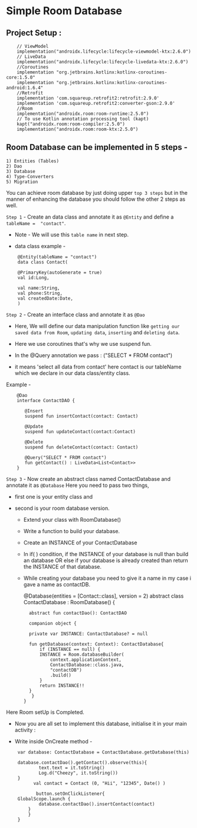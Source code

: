 # Simple Room Database

## Project Setup :

	    // ViewModel
	    implementation("androidx.lifecycle:lifecycle-viewmodel-ktx:2.6.0")
	    // LiveData
	    implementation("androidx.lifecycle:lifecycle-livedata-ktx:2.6.0")
	    //Coroutines
	    implementation "org.jetbrains.kotlinx:kotlinx-coroutines-core:1.5.0"
	    implementation "org.jetbrains.kotlinx:kotlinx-coroutines-android:1.6.4"
	    //Retrofit
	    implementation 'com.squareup.retrofit2:retrofit:2.9.0'
	    implementation 'com.squareup.retrofit2:converter-gson:2.9.0'
	    //Room
	    implementation("androidx.room:room-runtime:2.5.0")
	    // To use Kotlin annotation processing tool (kapt)
	    kapt("androidx.room:room-compiler:2.5.0")
	    implementation("androidx.room:room-ktx:2.5.0")

## Room Database can be implemented in 5 steps -

	1) Entities (Tables)
	2) Dao
	3) Database
	4) Type-Converters
	5) Migration

You can achieve room database by just doing upper `top 3 steps` but in the manner of enhancing the database you should follow the other 2 steps as well.


`Step 1` - Create an data class and annotate it as `@Entity` and define a `tableName =  "contact"`. 

 - Note - We will use this `table name` in next step.
 - data class example -
    
	    @Entity(tableName = "contact")
	    data class Contact(    

		@PrimaryKey(autoGenerate = true)  
		val id:Long,    

		val name:String,    
		val phone:String,    
		val createdDate:Date,   
	    )


`Step 2` - Create an interface class and annotate it as `@Dao`

 - Here, We will define our data manipulation function like `getting our saved data from Room`, `updating data`, `inserting` and `deleting data`.
 - Here we use coroutines that's why we use suspend fun.
 
 - In the @Query annotation we pass : ("SELECT * FROM contact")
 - it means 'select all data from contact' here contact is our tableName which we declare in our data class/entity class.

Example -

	    @Dao
	    interface ContactDAO {

	       @Insert
	       suspend fun insertContact(contact: Contact)

	       @Update
	       suspend fun updateContact(contact:Contact) 

	       @Delete
	       suspend fun deleteContact(contact: Contact) 

	       @Query("SELECT * FROM contact")
	       fun getContact() : LiveData<List<Contact>>
	    }

`Step 3` - Now create an abstract class named ContactDatabase and annotate it as `@Database` Here you need to pass two things,
 - first one is your entity class and 
 - second is your room database version.

	- Extend your class with RoomDatabase()
	- Write a function to build your database.
	- Create an INSTANCE of your ContactDatabase
	- In if( ) condition, if the INSTANCE of your database is null than build an database OR else if your database is already created than return the INSTANCE of that database.
	- While creating your database you need to give it a name in my case i gave a name as contactDB.
	
	
		@Database(entities = [Contact::class], version = 2)
		abstract class ContactDatabase : RoomDatabase() {

		    abstract fun contactDao(): ContactDAO

		    companion object {

		    private var INSTANCE: ContactDatabase? = null

		    fun getDatabase(context: Context): ContactDatabase{
			    if (INSTANCE == null) {
				INSTANCE = Room.databaseBuilder(
				    context.applicationContext,
				    ContactDatabase::class.java,
				    "contactDB")
				    .build()
			    }
			    return INSTANCE!!
			}
		     }
		  }



Here Room setUp is Completed.

 - Now you are all set to implement this database, initialise it in your main activity :
 - Write inside OnCreate method -


		var database: ContactDatabase = ContactDatabase.getDatabase(this)

		database.contactDao().getContact().observe(this){
			    text.text = it.toString()
			    Log.d("Cheezy", it.toString())
		}
		      val contact = Contact (0, "Hii", "12345", Date() )

		       button.setOnClickListener{
		GlobalScope.launch {
			    database.contactDao().insertContact(contact)
			}
		    }
		}

